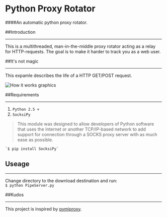 # Python Proxy Rotator
####An automatic python proxy rotator.

##Introduction
***
This is a multithreaded, man-in-the-middle proxy rotator acting as a relay for HTTP-requests. The goal is to make it harder to track you as a web user.  

##It's not magic
***
This expamle describes the life of a HTTP GET/POST request.

![How it works graphics](https://github.com/jorgenkg/python-proxy-rotator/blob/master/magic.png?raw=true)

##Requirements
***
1. `Python 2.5 +`
2. `SocksiPy`
> This module was designed to allow developers of Python software that uses the Internet or another TCP/IP-based 
>network to add support for connection through a SOCKS proxy server with as much ease as possible.

	`$ pip install SocksiPy`
	
## Useage
***
Change directory to the download destination and run:  
`$ python PipeServer.py`


##Kudos
***
This project is inspired by [pymiproxy](https://github.com/allfro/pymiproxy).
